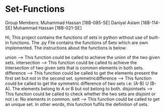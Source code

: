 # Set-Functions

Group Members:
Muhammad Hassan [18B-085-SE]
Daniyal Aslam   [18B-114-SE]
Muhammad Hassan [18B-021-SE]

Hi, This project contains the functions of sets in python without use of built-in functions.
The .py File contains the functions of Sets which are own implemented. The instructions about the functions is below:

union 		           --> This function could be called to achieve the union of the two given sets.
intersection 	       --> This function could be called to achieve the Intersection of two given sets that is common elements in both sets.
difference 	         --> This function could be called to get the elements present the first set but not in the second set.
symmetricdifference  --> This function could be called to get the symmetric difference of two sets i.e: (A-B) U (B-A). The elements belong to A or B but not belong to both.
disjointsets         --> This function could be called to check whether the two sets are disjoint or not i.e: No elements in common.
sett                 --> This function could be called to get an unique set. In other words, this function fulfils the definition of sets. 
